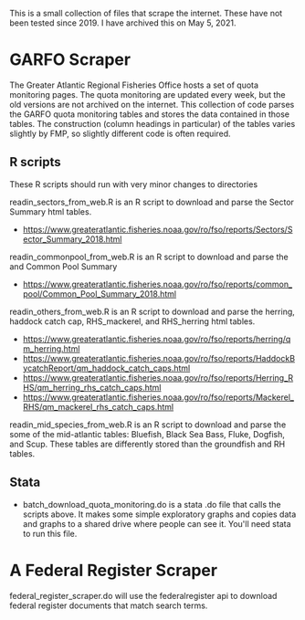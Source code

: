 This is a small collection of files that scrape the internet.  These have not been tested since 2019.  I have archived this on May 5, 2021.

# GARFO Scraper
The Greater Atlantic Regional Fisheries Office hosts a set of quota monitoring pages.  The quota monitoring are updated every week, but the old versions are not archived on the internet.  This collection of code parses the GARFO quota monitoring tables and stores the data contained in those tables.  The construction (column headings in particular) of the tables varies slightly by FMP, so slightly different code is often required.
 
## R scripts
These R scripts should run with very minor changes to directories

readin_sectors_from_web.R is an R script to download and parse the Sector Summary html tables.
+ https://www.greateratlantic.fisheries.noaa.gov/ro/fso/reports/Sectors/Sector_Summary_2018.html

readin_commonpool_from_web.R is an R script to download and parse the and Common Pool Summary
+ https://www.greateratlantic.fisheries.noaa.gov/ro/fso/reports/common_pool/Common_Pool_Summary_2018.html

readin_others_from_web.R is an R script to download and parse the herring, haddock catch cap, RHS_mackerel, and RHS_herring html tables.
+ https://www.greateratlantic.fisheries.noaa.gov/ro/fso/reports/herring/qm_herring.html
+ https://www.greateratlantic.fisheries.noaa.gov/ro/fso/reports/HaddockBycatchReport/qm_haddock_catch_caps.html
+ https://www.greateratlantic.fisheries.noaa.gov/ro/fso/reports/Herring_RHS/qm_herring_rhs_catch_caps.html
+ https://www.greateratlantic.fisheries.noaa.gov/ro/fso/reports/Mackerel_RHS/qm_mackerel_rhs_catch_caps.html


readin_mid_species_from_web.R is an R script to download and parse the some of the mid-atlantic tables: Bluefish, Black Sea Bass, Fluke, Dogfish, and Scup.  These tables are differently stored than the groundfish and RH tables.

## Stata
+ batch_download_quota_monitoring.do is a stata .do file that calls the scripts above. It makes some simple exploratory graphs and copies data and graphs to a shared drive where people can see it.  You'll need stata to run this file.  

# A Federal Register Scraper

federal_register_scraper.do will use the federalregister api to download federal register documents that match search terms. 
